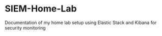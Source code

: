 # SIEM-Home-Lab
Documentation of my home lab setup using Elastic Stack and Kibana for security monitoring
